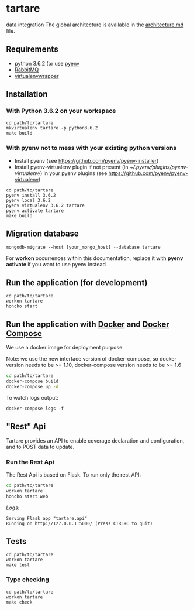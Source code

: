 # tartare
data integration
The global architecture is available in the [architecture.md](documentation/architecture.md) file.

## Requirements
- python 3.6.2 (or use [pyenv](https://github.com/pyenv/pyenv)
- [RabbitMQ](https://www.rabbitmq.com/)
- [virtualenvwrapper](https://virtualenvwrapper.readthedocs.io/en/latest/)

## Installation

### With Python 3.6.2 on your workspace
```
cd path/to/tartare
mkvirtualenv tartare -p python3.6.2
make build
```

### With pyenv not to mess with your existing python versions

* Install pyenv (see https://github.com/pyenv/pyenv-installer)
* Install pyenv-virtualenv plugin if not present (in *~/.pyenv/plugins/pyenv-virtualenv/*) in your pyenv plugins (see https://github.com/pyenv/pyenv-virtualenv)

```
cd path/to/tartare
pyenv install 3.6.2
pyenv local 3.6.2
pyenv virtualenv 3.6.2 tartare
pyenv activate tartare
make build
```

## Migration database
```
mongodb-migrate --host [your_mongo_host] --database tartare
```

For __workon__ occurrences within this documentation, replace it with __pyenv activate__ if you want to use pyenv instead

## Run the application (for development)
```
cd path/to/tartare
workon tartare
honcho start
```

## Run the application with [Docker](https://www.docker.com/) and [Docker Compose](https://docs.docker.com/compose/)

We use a docker image for deployment purpose.

Note: we use the new interface version of docker-compose, so docker version needs to be >= 1.10,
 docker-compose version needs to be >= 1.6

``` bash
cd path/to/tartare
docker-compose build
docker-compose up -d
```

To watch logs output:
 ```
 docker-compose logs -f
 ```

## "Rest" Api

Tartare provides an API to enable coverage declaration and configuration, and to POST data to update.

### Run the Rest Api

The Rest Api is based on Flask. To run only the rest API:

``` bash
cd path/to/tartare
workon tartare
honcho start web
```

*Logs:*

```
Serving Flask app "tartare.api"
Running on http://127.0.0.1:5000/ (Press CTRL+C to quit)
```

## Tests
```
cd path/to/tartare
workon tartare
make test
```

### Type checking
```
cd path/to/tartare
workon tartare
make check
```
